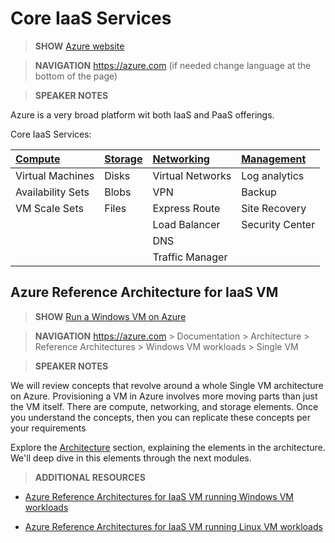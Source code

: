 
# Core IaaS Services

> **SHOW** [Azure website](https://azure.microsoft.com/en-us/)

> **NAVIGATION** https://azure.com (if needed change language at the bottom of the page)

> **SPEAKER NOTES**

Azure is a very broad platform wit both IaaS and PaaS offerings.

Core IaaS Services:

| [Compute](https://docs.microsoft.com/en-us/azure/#pivot=products&panel=Compute) | [Storage](https://docs.microsoft.com/en-us/azure/#pivot=products&panel=storage) | [Networking](https://docs.microsoft.com/en-us/azure/#pivot=products&panel=network) | [Management](https://docs.microsoft.com/en-us/azure/#pivot=products&panel=mgmt) |
|:-----------------|:--------|:----------------|:----------------|
| Virtual Machines  | Disks    | Virtual Networks | Log analytics   |
| Availability Sets | Blobs    | VPN              | Backup          |
| VM Scale Sets     | Files    | Express Route    | Site Recovery   |
|                   |          | Load Balancer    | Security Center |
|                   |          | DNS              |                 |
|                   |          | Traffic Manager  |                 |



## Azure Reference Architecture for IaaS VM

> **SHOW** [Run a Windows VM on Azure](https://docs.microsoft.com/en-us/azure/architecture/reference-architectures/virtual-machines-windows/single-vm) 

> **NAVIGATION** https://azure.com > Documentation > Architecture > Reference Architectures > Windows VM workloads > Single VM

> **SPEAKER NOTES**

We will review concepts that revolve around a whole Single VM architecture on Azure.
Provisioning a VM in Azure involves more moving parts than just the VM itself. There are compute, networking, and storage elements.
Once you understand the concepts, then you can replicate these concepts per your requirements

Explore the [Architecture](https://docs.microsoft.com/en-us/azure/architecture/reference-architectures/virtual-machines-windows/single-vm#architecture) section, explaining the elements in the architecture. We'll deep dive in this elements through the next modules.

> **ADDITIONAL RESOURCES**

* [Azure Reference Architectures for IaaS VM running Windows VM workloads](https://docs.microsoft.com/en-us/azure/architecture/reference-architectures/virtual-machines-windows/) 

* [Azure Reference Architectures for IaaS VM running Linux VM workloads](https://docs.microsoft.com/en-us/azure/architecture/reference-architectures/virtual-machines-linux/index) 

